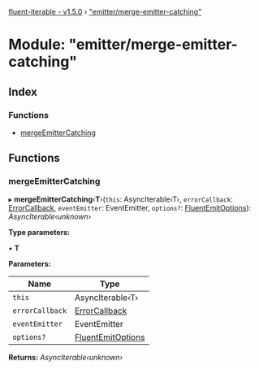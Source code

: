 [fluent-iterable - v1.5.0](../README.md) › ["emitter/merge-emitter-catching"](_emitter_merge_emitter_catching_.md)

# Module: "emitter/merge-emitter-catching"

## Index

### Functions

* [mergeEmitterCatching](_emitter_merge_emitter_catching_.md#mergeemittercatching)

## Functions

###  mergeEmitterCatching

▸ **mergeEmitterCatching**‹**T**›(`this`: AsyncIterable‹T›, `errorCallback`: [ErrorCallback](../interfaces/_types_base_.errorcallback.md), `eventEmitter`: EventEmitter, `options?`: [FluentEmitOptions](../interfaces/_types_base_.fluentemitoptions.md)): *AsyncIterable‹unknown›*

**Type parameters:**

▪ **T**

**Parameters:**

Name | Type |
------ | ------ |
`this` | AsyncIterable‹T› |
`errorCallback` | [ErrorCallback](../interfaces/_types_base_.errorcallback.md) |
`eventEmitter` | EventEmitter |
`options?` | [FluentEmitOptions](../interfaces/_types_base_.fluentemitoptions.md) |

**Returns:** *AsyncIterable‹unknown›*
